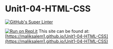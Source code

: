 # Unit1-04-HTML-CSS
[![GitHub's Super Linter](https://github.com/maliksalem1/Unit1-04-HTML-CSS/workflows/GitHub's%20Super%20Linter/badge.svg)](https://github.com/maliksalem1/ICS2O-Unit-1-02-HTML-hello_world/actions)

[![Run on Repl.it](https://repl.it/badge/github/maliksalem1/Unit1-04-HTML-CSS)](https://repl.it/github/maliksalem1/Unit1-04-HTML-CSS)
This site can be found at: [https://maliksalem1.github.io/Unit1-04-HTML-CSS](https://maliksalem1.github.io/Unit1-04-HTML-CSS)
